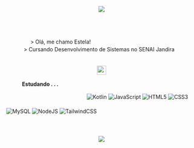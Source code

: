 
<p align=center>
<img src="https://64.media.tumblr.com/3f0a0313c9a17ee741d904b71c3ba7fa/1fe4f18112295619-ea/s540x810/2ad12ef8be409a952812da912c62497314a65006.pnj" align=center>
</p>
ㅤ  
<p align="center">
          ㅤㅤㅤ <br>
> Olá, me chamo Estela!  ㅤㅤ  ㅤㅤ  ㅤ  ㅤ   ㅤㅤㅤㅤㅤ  ㅤㅤㅤㅤ<br>
> Cursando Desenvolvimento de Sistemas no SENAI Jandiraㅤ<br>
          ㅤㅤㅤ
</p>

<p align=center>
<img src="https://64.media.tumblr.com/46fb929805c71dcb825eff8ac06cd744/a6a3283f0a320eb3-a4/s400x600/c5b455ca3ecec01774a18ef502ae46624dff7802.pnj" width=24px>
</p>

<p align="center">
<b>Estudando . . . </b>   ㅤㅤㅤㅤㅤ ㅤㅤ ㅤㅤㅤ  ㅤ  ㅤ  ㅤ  ㅤ  ㅤ    ㅤ  ㅤ  ㅤ  ㅤ  ㅤ   ㅤ
 </p>

  ㅤㅤㅤ  ㅤㅤㅤ  ㅤㅤㅤ    ㅤㅤㅤ  ㅤ  ㅤㅤ![Kotlin](https://img.shields.io/badge/kotlin-%237F52FF.svg?style=for-the-badge&logo=kotlin&logoColor=white) ![JavaScript](https://img.shields.io/badge/javascript-%23323330.svg?style=for-the-badge&logo=javascript&logoColor=%23F7DF1E) ![HTML5](https://img.shields.io/badge/html5-%23E34F26.svg?style=for-the-badge&logo=html5&logoColor=white) ![CSS3](https://img.shields.io/badge/css3-%231572B6.svg?style=for-the-badge&logo=css3&logoColor=white)
  ㅤㅤㅤ  ㅤㅤㅤ  ㅤ  ㅤㅤㅤ  ㅤ   ㅤㅤ ㅤㅤ ㅤ   ㅤ  ㅤㅤ     ㅤㅤㅤㅤㅤ    ㅤㅤㅤ  ㅤㅤㅤ ㅤ    ㅤㅤㅤ  ![MySQL](https://img.shields.io/badge/mysql-4479A1.svg?style=for-the-badge&logo=mysql&logoColor=white) ![NodeJS](https://img.shields.io/badge/node.js-6DA55F?style=for-the-badge&logo=node.js&logoColor=white) ![TailwindCSS](https://img.shields.io/badge/tailwindcss-%2338B2AC.svg?style=for-the-badge&logo=tailwind-css&logoColor=white)
 
  <div align="center">
ㅤ  
  </div>

###

<p align=center>
<img src="https://64.media.tumblr.com/007c1e518176fa5a65933d4dce330036/1fe4f18112295619-7e/s540x810/f921b44d16130766f2ca39e1fa57004e7b7d191e.pnj" align=center>
</p>
